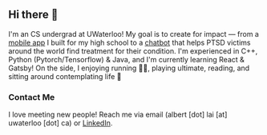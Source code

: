 ## Hi there 👋

I'm an CS undergrad at UWaterloo! My goal is to create for impact — from a [mobile app](https://www.trudeausac.com/app/) I built for my high school to a [chatbot](https://omdena.com/projects/ptsd/) that helps PTSD victims around the world find treatment for their condition. I'm experienced in C++, Python (Pytorch/Tensorflow) & Java, and I'm currently learning React & Gatsby! On the side, I enjoying running 🏃‍♂️, playing ultimate, reading, and sitting around contemplating life 🤔

<!--
### What I'm Currently Working On
- Building a portal for [Sistering](https://sistering.org/) as a part of [UW Blueprint](https://uwblueprint.org/)
-->

### Contact Me

I love meeting new people! Reach me via email (albert [dot] lai [at] uwaterloo [dot] ca) or [LinkedIn](https://www.linkedin.com/in/albertlai631/).


<!--
Here are some ideas to get you started:

- 🔭 I’m currently working on ...
- 🌱 I’m currently learning ...
- 👯 I’m looking to collaborate on ...
- 🤔 I’m looking for help with ...
- 💬 Ask me about ...
- 📫 How to reach me: ...
- 😄 Pronouns: ...
- ⚡ Fun fact: ...
-->
